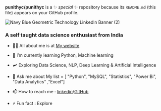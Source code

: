 
**punithyc/punithyc** is a ✨ _special_ ✨ repository because its `README.md` (this file) appears on your GitHub profile.

![Navy Blue Geometric Technology LinkedIn Banner (2)](https://github.com/punithyc/punithyc/assets/123263654/bdfcf3da-69ca-4988-8dba-aec574c0bb72)

 ### A self taught data science enthusiast from India
 
- 👨‍💻 All about me is at  [My website](https://bio.link/punithyc)
 
- 🌱 I’m currently learning Python, Machine learning

- 🛩️ Exploring Data Science, NLP, Deep Learning & Artificial Intelligence
 
- 💬 Ask me about My list = [ "Python", "MySQL", "Statistics", "Power Bi", "Data Analytics" ,"Excel"]
 
- 📫 How to reach me : [linkedin](www.linkedin.com/in/punith-yc)/[GitHub](https://github.com/punithyc)
 
- ⚡ Fun fact : Explore 

<!--
**punithyc/punithyc** is a ✨ _special_ ✨ repository because its `README.md` (this file) appears on your GitHub profile.

Here are some ideas to get you started:

 🔭 I’m currently working on :__*Data Science__*
- 🌱 I’m currently learning ...
- 👯 I’m looking to collaborate on ...
- 🤔 I’m looking for help with ...
- 💬 Ask me about ...
- 📫 How to reach me: ...
- 😄 Pronouns: ...
- ⚡ Fun fact: ...
-->
